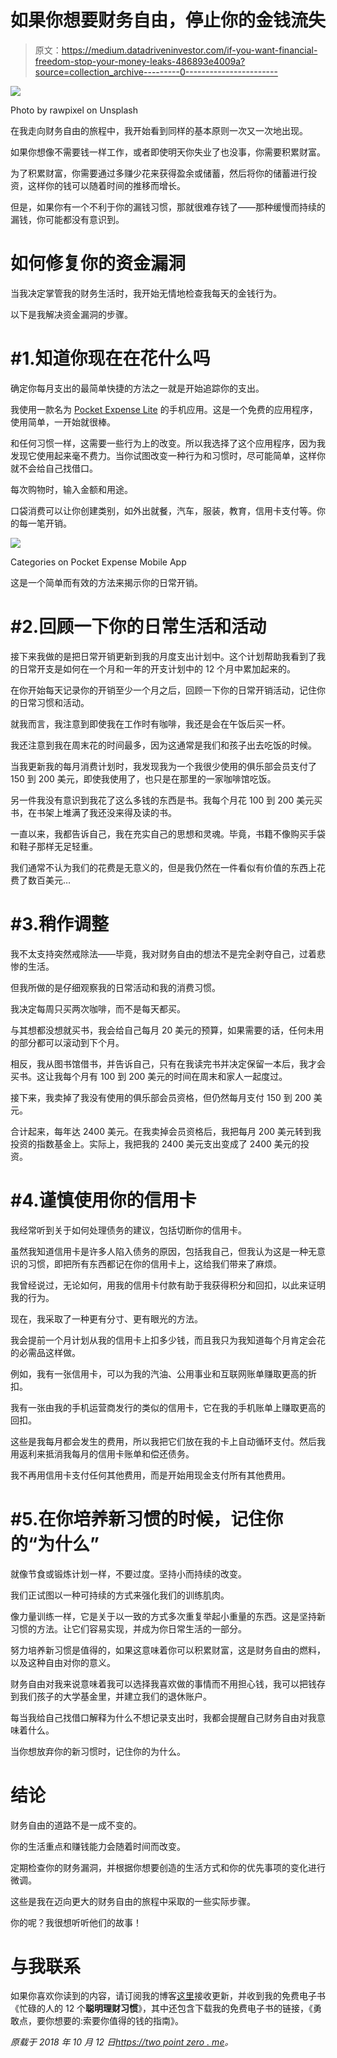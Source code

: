 # 如果你想要财务自由，停止你的金钱流失

> 原文：<https://medium.datadriveninvestor.com/if-you-want-financial-freedom-stop-your-money-leaks-486893e4009a?source=collection_archive---------0----------------------->

![](img/946ac93c63ce5aa1db344289061c34b5.png)

Photo by rawpixel on Unsplash

在我走向财务自由的旅程中，我开始看到同样的基本原则一次又一次地出现。

如果你想像不需要钱一样工作，或者即使明天你失业了也没事，你需要积累财富。

为了积累财富，你需要通过多赚少花来获得盈余或储蓄，然后将你的储蓄进行投资，这样你的钱可以随着时间的推移而增长。

但是，如果你有一个不利于你的漏钱习惯，那就很难存钱了——那种缓慢而持续的漏钱，你可能都没有意识到。

# 如何修复你的资金漏洞

当我决定掌管我的财务生活时，我开始无情地检查我每天的金钱行为。

以下是我解决资金漏洞的步骤。

# #1.知道你现在在花什么吗

确定你每月支出的最简单快捷的方法之一就是开始追踪你的支出。

我使用一款名为 [Pocket Expense Lite](http://www.appxy.com/pocket-expense/) 的手机应用。这是一个免费的应用程序，使用简单，一开始就很棒。

和任何习惯一样，这需要一些行为上的改变。所以我选择了这个应用程序，因为我发现它使用起来毫不费力。当你试图改变一种行为和习惯时，尽可能简单，这样你就不会给自己找借口。

每次购物时，输入金额和用途。

口袋消费可以让你创建类别，如外出就餐，汽车，服装，教育，信用卡支付等。你的每一笔开销。

![](img/d4cbb4efff116142fe45c58734d8a4f2.png)

Categories on Pocket Expense Mobile App

这是一个简单而有效的方法来揭示你的日常开销。

# #2.回顾一下你的日常生活和活动

接下来我做的是把日常开销更新到我的月度支出计划中。这个计划帮助我看到了我的日常开支是如何在一个月和一年的开支计划中的 12 个月中累加起来的。

在你开始每天记录你的开销至少一个月之后，回顾一下你的日常开销活动，记住你的日常习惯和活动。

就我而言，我注意到即使我在工作时有咖啡，我还是会在午饭后买一杯。

我还注意到我在周末花的时间最多，因为这通常是我们和孩子出去吃饭的时候。

当我更新我的每月消费计划时，我发现我为一个我很少使用的俱乐部会员支付了 150 到 200 美元，即使我使用了，也只是在那里的一家咖啡馆吃饭。

另一件我没有意识到我花了这么多钱的东西是书。我每个月花 100 到 200 美元买书，在书架上堆满了我还没来得及读的书。

一直以来，我都告诉自己，我在充实自己的思想和灵魂。毕竟，书籍不像购买手袋和鞋子那样无足轻重。

我们通常不认为我们的花费是无意义的，但是我仍然在一件看似有价值的东西上花费了数百美元…

# #3.稍作调整

我不太支持突然戒除法——毕竟，我对财务自由的想法不是完全剥夺自己，过着悲惨的生活。

但我所做的是仔细观察我的日常活动和我的消费习惯。

我决定每周只买两次咖啡，而不是每天都买。

与其想都没想就买书，我会给自己每月 20 美元的预算，如果需要的话，任何未用的部分都可以滚动到下个月。

相反，我从图书馆借书，并告诉自己，只有在我读完书并决定保留一本后，我才会买书。这让我每个月有 100 到 200 美元的时间在周末和家人一起度过。

接下来，我卖掉了我没有使用的俱乐部会员资格，但仍然每月支付 150 到 200 美元。

合计起来，每年达 2400 美元。在我卖掉会员资格后，我把每月 200 美元转到我投资的指数基金上。实际上，我把我的 2400 美元支出变成了 2400 美元的投资。

# #4.谨慎使用你的信用卡

我经常听到关于如何处理债务的建议，包括切断你的信用卡。

虽然我知道信用卡是许多人陷入债务的原因，包括我自己，但我认为这是一种无意识的习惯，即把所有东西都记在你的信用卡上，这给我们带来了麻烦。

我曾经说过，无论如何，用我的信用卡付款有助于我获得积分和回扣，以此来证明我的行为。

现在，我采取了一种更有分寸、更有眼光的方法。

我会提前一个月计划从我的信用卡上扣多少钱，而且我只为我知道每个月肯定会花的必需品这样做。

例如，我有一张信用卡，可以为我的汽油、公用事业和互联网账单赚取更高的折扣。

我有一张由我的手机运营商发行的类似的信用卡，它在我的手机账单上赚取更高的回扣。

这些是我每月都会发生的费用，所以我把它们放在我的卡上自动循环支付。然后我用返利来抵消我每月的信用卡账单和偿还债务。

我不再用信用卡支付任何其他费用，而是开始用现金支付所有其他费用。

# #5.在你培养新习惯的时候，记住你的“为什么”

就像节食或锻炼计划一样，不要过度。坚持小而持续的改变。

我们正试图以一种可持续的方式来强化我们的训练肌肉。

像力量训练一样，它是关于以一致的方式多次重复举起小重量的东西。这是坚持新习惯的方法。让它们容易实现，并成为你日常生活的一部分。

努力培养新习惯是值得的，如果这意味着你可以积累财富，这是财务自由的燃料，以及这种自由对你的意义。

财务自由对我来说意味着我可以选择我喜欢做的事情而不用担心钱，我可以把钱存到我们孩子的大学基金里，并建立我们的退休账户。

每当我给自己找借口解释为什么不想记录支出时，我都会提醒自己财务自由对我意味着什么。

当你想放弃你的新习惯时，记住你的为什么。

# 结论

财务自由的道路不是一成不变的。

你的生活重点和赚钱能力会随着时间而改变。

定期检查你的财务漏洞，并根据你想要创造的生活方式和你的优先事项的变化进行微调。

这些是我在迈向更大的财务自由的旅程中采取的一些实际步骤。

你的呢？我很想听听他们的故事！

# 与我联系

如果你喜欢你读到的内容，请订阅我的博客[这里](https://twopointzero.me/)接收更新，并收到我的免费电子书《忙碌的人的 12 个**聪明理财习惯**》，其中还包含下载我的免费电子书的链接，《勇敢点，要你想要的:索要你值得的钱的指南》。

*原载于 2018 年 10 月 12 日*[*https://two point zero . me*](https://twopointzero.me/stop-leaks/)*。*